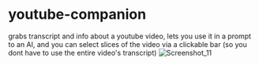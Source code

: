 # youtube-companion
grabs transcript and info about a youtube video, lets you use it in a prompt to an AI, and you can select slices of the video via a clickable bar (so you dont have to use the entire video's transcript)
![Screenshot_11](https://github.com/AtillaYasar/youtube-companion/assets/112716905/06375e1a-8723-4ba1-820d-1a5631fe779f)
